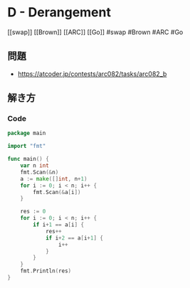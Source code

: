 # D - Derangement
[[swap]] [[Brown]] [[ARC]] [[Go]]
#swap #Brown #ARC #Go 

## 問題
- https://atcoder.jp/contests/arc082/tasks/arc082_b

## 解き方
### Code
```go
package main

import "fmt"

func main() {
	var n int
	fmt.Scan(&n)
	a := make([]int, n+1)
	for i := 0; i < n; i++ {
		fmt.Scan(&a[i])
	}

	res := 0
	for i := 0; i < n; i++ {
		if i+1 == a[i] {
			res++
			if i+2 == a[i+1] {
				i++
			}
		}
	}
	fmt.Println(res)
}
```
